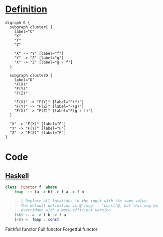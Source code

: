 # [Definition](https://en.wikipedia.org/wiki/Functor#Definition)

```graphviz
digraph G {
  subgraph clusterC {
    label="C"
    "X"
    "Y"
    "Z"    

    "X" -> "Y" [label="f"]
    "Y" -> "Z" [label="g"]
    "X" -> "Z" [label="g ∘ f"]
  }

  subgraph clusterD {
    label="D"
    "F(X)"
    "F(Y)"
    "F(Z)"

    "F(X)" -> "F(Y)" [label="F(f)"]
    "F(Y)" -> "F(Z)" [label="F(g)"]
    "F(X)" -> "F(Z)" [label="F(g ∘ f)"]
  }

  "X" -> "F(X)" [label="F"]
  "Y" -> "F(Y)" [label="F"]
  "Z" -> "F(Z)" [label="F"]
}
```

# Code

## [Haskell](https://hackage.haskell.org/package/base-4.12.0.0/docs/src/GHC.Base.html#Functor)

```haskell
class  Functor f  where
    fmap  :: (a -> b) -> f a -> f b

    -- | Replace all locations in the input with the same value.
    -- The default definition is @'fmap' . 'const'@, but this may be
    -- overridden with a more efficient version.
    (<$) :: a -> f b -> f a
    (<$) =  fmap . const
```

Faithful functor
Full functor
Forgetful functor